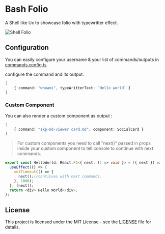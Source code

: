 # Bash Folio

A Shell like Ux to showcase folio with typewritter effect.

![Shell Folio](https://user-images.githubusercontent.com/12107685/123479848-1d5e9480-d61f-11eb-80bc-8d2837e8f453.png)

## Configuration

You can easily configure your username & your list of commands/outputs in [commands.config.ts](src/commands.config.ts)

configure the command and its output:

```Typescript
[
    { command: "whoami", typeWritterText: `Hello world` }
]
```

### Custom Component

You can also render a custom component as output :

```Typescript
[
    { command: "skp-md-viewer card.md", component: SocialCard }
]

```

> For custom components you need to call "next()" passed in props inside your custom component to tell console to continue with next commands.

```Typescript
export const HelloWorld: React.FC<{ next: () => void }> = ({ next }) => {
  useEffect(() => {
    setTimeout(() => {
      next();//continues with next commands.
    }, 1000);
  }, [next]);
  return <div> Hello World</div>;
};
```

## License

This project is licensed under the MIT License - see the [LICENSE](LICENSE) file for details.
